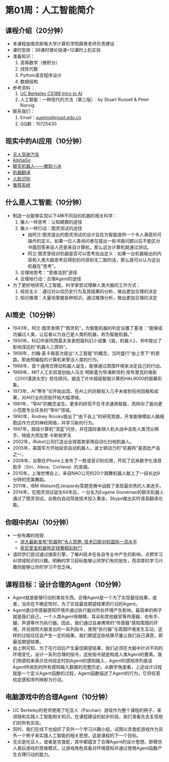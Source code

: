 # 第01周：人工智能简介

## 课程介绍（20分钟）

- 本课程由南京邮电大学计算机学院薛景老师负责建设
- 课时安排：36课时理论授课+12课时上机实验
- 准备知识：
    1. 高等数学（微积分）
    2. 线性代数
    3. Python语言程序设计
    4. 数据结构
- 参考资料：
    1. [UC Berkeley CS188 Intro to AI](http://ai.berkeley.edu/home.html)
    2. 人工智能：一种现代的方法（第三版）. by Stuart Russell & Peter Norvig
- 联系我们：
    1. Email：xuejing@njupt.edu.cn
    2. QQ群：10725430

## 现实中的AI应用（10分钟）

- [无人驾驶汽车](https://baike.baidu.com/item/无人驾驶汽车/77997)
- [AlphaGo](https://baike.baidu.com/item/阿尔法围棋/19319610)
- [聊天机器人——微软小冰](https://baike.baidu.com/item/微软小冰)
- [机器翻译](https://baike.baidu.com/item/机器翻译)
- [人脸识别](https://baike.baidu.com/item/人脸识别)
- [推荐系统](https://baike.baidu.com/item/推荐系统/10267357)

## 什么是人工智能（10分钟）

- 制造一台能够实现以下4种不同目的机器的相关科学：
    1. 像人一样思考：认知建模的途径
    2. 像人一样行动：图灵测试的途径
        - 由阿兰·图灵提出的图灵测试的设计旨在为智能提供一个令人满意的可操作的定义。如果一位人类询问者在提出一些书面问题以后不能区分书面回答来自人还是来自计算机，那么这台计算机就通过测试。
        - 阿兰·图灵曾经对​机器是否可以思考给出定义：如果一台机器输出的内容和人类大脑思考后得到的内容别无二致的话，那么就可以认为这台机器在“思考”。
    3. 合理地思考：“思维法则”途径
    4. 合理地行动：合理Agent的途径
- 为了更好地研究人工智能，科学家尝试理解人类大脑的工作方式：
    1. 经验主义：通过对以往历史行为及其结果的分析，做出更加合理的决定
    2. 知识推理：大量地掌握各种知识，通过推理分析，做出更加合理的决定

## AI简史（10分钟）

- 1943年，阿兰·图灵发明了“图灵机“，为智能机器的判定设置了基准：”能够成功骗过人类，让后者以为自己是人类的机器，称为智能机器。”
- 1950年，科幻作家阿西莫夫发表短篇科幻小说集《我，机器人》，书中提出了影响深远的“机器人三原则”。
- 1956年，约翰·麦卡锡首次提出“人工智能”的概念，当时盛行“由上至下“的思路。即由预编程的计算机来管治人类的行为。
- 1968年，首个通用式移动机器人诞生，能够通过周围环境来决定自己的行动。
- 1969年，MIT人工实验室创始人马文·明斯基为导演斯坦利·库布里克的电影《2001漫游太空》担任顾问，塑造了片中超级智能计算机HAL9000的银幕形象。
- 1973年，AI“寒冬“论开始出现。在AI上的巨额投入几乎未收到任何回报和成果，对AI行业的资助开始大幅滑坡。
- 1981年，“窄AI”的概念诞生。更多的研究不在寻求通用智能，而转向了面向更小范围专业任务的“窄AI“领域。
- 1990年，Rodney Brooks提出了“由下自上”的研究思路，开发能够模拟人脑细胞运作方式的神经网络，并学习新的行为。
- 1997年，超级计算机“深蓝”问世，并在国际象棋人机大战中击败人类顶尖棋手、特级大师加里·卡斯帕罗夫
- 2002年，iRobot公司打造出全球首款家用自动化扫地机器人。
- 2005年，美国军方开始投资自动机器人，波士顿动力的"机器狗"是首批产品之一。
- 2008年，谷歌在iPhone上发布了一款语音识别应用，开启了后来数字化语音助手（Siri、Alexa、Cortana）的浪潮。
- 2010年，上海世博会上，来自NAO公司的20个跳舞机器人献上了一段长达8分钟的完美舞蹈。
- 2011年，IBM Watson在Jeopardy答题竞赛中战胜了表现最优秀的人类选手。
- 2014年，在图灵测试诞生64年后，一台名为Eugene Goostman的聊天机器人通过了图灵测试。谷歌向自动驾驶技术投入重金，Skype推出实时语音翻译功能。

## 你眼中的AI（10分钟）

- 一些有趣的视频
    - [浙大最新发布“机器狗”令人惊艳: 技术已能对标国际一流水平](https://v.youku.com/v_show/id_XMzM5NDYxNDQyNA==.html)
    - [索尼爱宝机器狗足球赛精彩射门](https://v.youku.com/v_show/id_XMTY0MzQzNjgw.html)
- 请同学们尝试通过搜索引擎，了解AI技术在各自专业中产生的影响，点燃学习AI领域知识的兴趣。明确的学习目标能够让同学们有的放矢，而浓厚的学习兴趣则能够让你的学习不觉乏味。

## 课程目标：设计合理的Agent（10分钟）
- Agent就是能够行动的某些东西。合理Agent是一个为了实现最佳结果，或者，当存在不确定性时，为了实现最佳期望结果而行动的Agent。
- Agent通过传感器感知环境并通过执行器对所处环境产生影响，最简单的例子就是我们自己，一个人类Agent有眼睛、耳朵和其他器官等传感器，也有手、腿、声道等作为执行器。因此，我们通过自身携带的“传感器”感知周围的环境，并且按照大脑发出的一系列指令，使用“执行器”与周围环境发生互动，这样的过程往往会产生一定的结果，我们期望这些结果尽量让我们自己满意，即最佳期望结果。
- 由上例可知，为了在行动后产生最佳期望结果，我们必须在大脑中针对不同的环境变化，设计一系列合理的指令，这些指令就是构成人类Agent的要素。我们用感知来表示任何给定时刻Agent的感知输入，Agent的感知序列是该Agent所收到的所有感知输入数据的完整历史。从数学角度看，上述设计过程就是一个定义Agent函数的过程，Agent函数描述了Agent的行为，它将任意给定感知序列映射为行动。

## 电脑游戏中的合理Agent（10分钟）
- UC Berkeley的老师使用了吃豆人（Pacman）游戏作为整个课程的例子，来讲授和实践人工智能相关知识。在课程建设的起步阶段，我们准备先去复现他们的所有实验。
- 同时，我们在线下也组织了另外一个学习兴趣小组，试图以贪食蛇游戏作为另外一个例子来实践人工智能的相关思想，这是课程的下一个目标。
- 无论是吃豆人，或者是贪食蛇，其中都蕴含了合理Agent的设计思想，即模仿人类玩游戏的思维模式，让游戏角色具备对环境感知并通过使用Agent函数产生合理行动的能力。